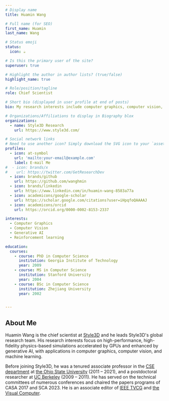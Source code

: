 ```yaml
---
# Display name
title: Huamin Wang

# Full name (for SEO)
first_name: Huamin
last_name: Wang

# Status emoji
status:
  icon: ☕️

# Is this the primary user of the site?
superuser: true

# Highlight the author in author lists? (true/false)
highlight_name: true

# Role/position/tagline
role: Chief Scientist

# Short bio (displayed in user profile at end of posts)
bio: My research interests include computer graphics, computer vision, generative AI, and Reinforcement learning.

# Organizations/Affiliations to display in Biography blox
organizations:
  - name: Style3D Research
    url: https://www.style3d.com/

# Social network links
# Need to use another icon? Simply download the SVG icon to your `assets/media/icons/` folder.
profiles:
  - icon: at-symbol
    url: 'mailto:your-email@example.com'
    label: E-mail Me
#  - icon: brands/x
#    url: https://twitter.com/GetResearchDev
  - icon: brands/github
    url: https://github.com/wanghmin
  - icon: brands/linkedin
    url: https://www.linkedin.com/in/huamin-wang-8583a77a
  - icon: academicons/google-scholar
    url: https://scholar.google.com/citations?user=iHpqfoQAAAAJ
  - icon: academicons/orcid
    url: https://orcid.org/0000-0002-8153-2337

interests:
  - Computer Graphics
  - Computer Vision
  - Generative AI
  - Reinforcement learning

education:
  courses:
    - course: PhD in Computer Science
      institution: Georgia Institute of Technology
      year: 2009
    - course: MS in Computer Science
      institution: Stanford University
      year: 2004
    - course: BSc in Computer Science
      institution: Zhejiang University
      year: 2002      


---
```


## About Me
Huamin Wang is the chief scientist at [Style3D](https://www.style3d.com) and he leads Style3D's global research team. His research interests focus on high-performance, high-fidelity physics-based simulations accelerated by GPUs and enhanced by generative AI, with applications in computer graphics, computer vision, and machine learning.

Before joining Style3D, he was a tenured associate professor in the [CSE department](https://cse.osu.edu/) at [the Ohio State University](https://www.osu.edu) (2011 – 2021), and a postdoctoral researcher at [UC Berkeley](https://www.berkeley.edu/) (2009 – 2011).
He has served on the technical committees of numerous conferences and chaired the papers programs of CASA 2017 and SCA 2023. He is an associate editor of [IEEE TVCG](https://ieeexplore.ieee.org/xpl/RecentIssue.jsp?punumber=2945) and [the Visual Computer](https://link.springer.com/journal/371).

